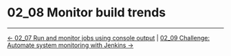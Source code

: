 # 02_08 Monitor build trends

<!-- FooterStart -->
---
[← 02_07 Run and monitor jobs using console output](../02_07_run_monitor_jobs_using_console_output/README.md) | [02_09 Challenge: Automate system monitoring with Jenkins →](../02_09_challenge_automate_system_monitoring_with_jenkins/README.md)
<!-- FooterEnd -->
